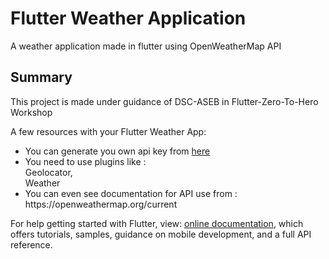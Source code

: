 # Flutter Weather Application

A weather application made in flutter using OpenWeatherMap API 

## Summary

This project is made under guidance of DSC-ASEB in Flutter-Zero-To-Hero
Workshop

A few resources with your Flutter Weather App:
<ul>
  <li>You can generate you own api key from <a href="https://openweathermap.org/api">here</a></li>
  <li>You need to use plugins like :
    <br/>
  Geolocator,<br/>
  Weather
  </li>
  <li>You can even see documentation for API use from :<br/>
    https://openweathermap.org/current
  </ul>



For help getting started with Flutter, view:
[online documentation](https://flutter.dev/docs), which offers tutorials,
samples, guidance on mobile development, and a full API reference.
